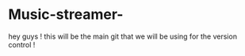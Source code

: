 # Music-streamer-
hey guys ! 
this will be the main git that we will be using for the version control !

